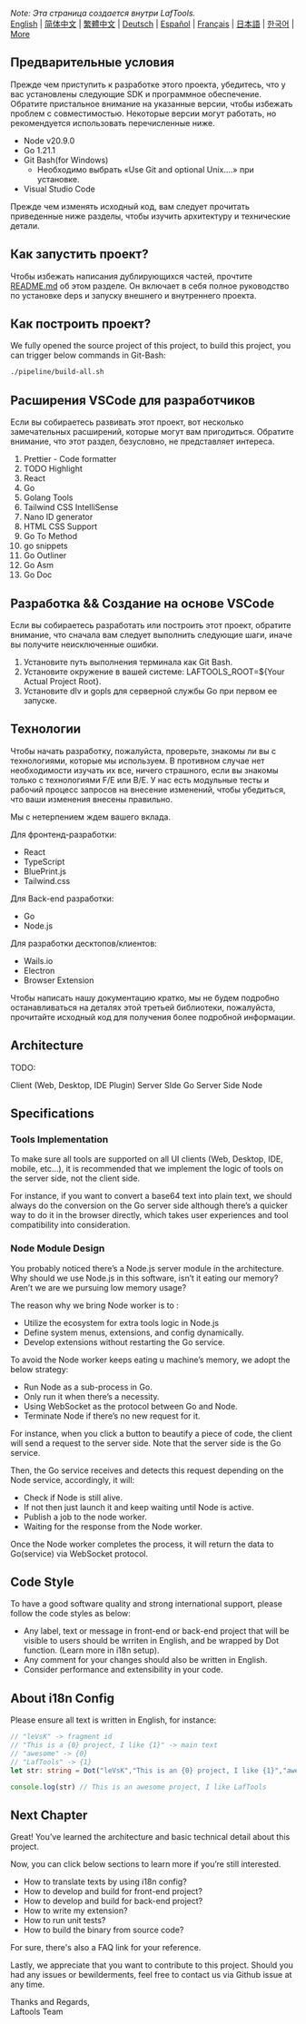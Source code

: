 <i>Note: Эта страница создается внутри LafTools.</i> <br/> [English](/docs/en_US)  |  [简体中文](/docs/zh_CN)  |  [繁體中文](/docs/zh_HK)  |  [Deutsch](/docs/de)  |  [Español](/docs/es)  |  [Français](/docs/fr)  |  [日本語](/docs/ja)  |  [한국어](/docs/ko) | [More](/docs/) <br/>

## Предварительные условия

Прежде чем приступить к разработке этого проекта, убедитесь, что у вас установлены следующие SDK и программное обеспечение. Обратите пристальное внимание на указанные версии, чтобы избежать проблем с совместимостью. Некоторые версии могут работать, но рекомендуется использовать перечисленные ниже.

- Node v20.9.0
- Go 1.21.1
- Git Bash(for Windows)
  - Необходимо выбрать «Use Git and optional Unix....» при установке.
- Visual Studio Code

Прежде чем изменять исходный код, вам следует прочитать приведенные ниже разделы, чтобы изучить архитектуру и технические детали.

## Как запустить проект?

Чтобы избежать написания дублирующихся частей, прочтите [README.md](../README.md) об этом разделе. Он включает в себя полное руководство по установке deps и запуску внешнего и внутреннего проекта.

## Как построить проект?

We fully opened the source project of this project, to build this project, you can trigger below commands in Git-Bash:

```bash
./pipeline/build-all.sh
```

## Расширения VSCode для разработчиков

Если вы собираетесь развивать этот проект, вот несколько замечательных расширений, которые могут вам пригодиться. Обратите внимание, что этот раздел, безусловно, не представляет интереса.

1. Prettier - Code formatter
2. TODO Highlight
3. React
4. Go
5. Golang Tools
6. Tailwind CSS IntelliSense
7. Nano ID generator
8. HTML CSS Support
9. Go To Method
10. go snippets
11. Go Outliner
12. Go Asm
13. Go Doc

## Разработка && Создание на основе VSCode

Если вы собираетесь разработать или построить этот проект, обратите внимание, что сначала вам следует выполнить следующие шаги, иначе вы получите неисключенные ошибки.

1. Установите путь выполнения терминала как Git Bash.
2. Установите окружение в вашей системе: LAFTOOLS_ROOT=${Your Actual Project Root}.
3. Установите dlv и gopls для серверной службы Go при первом ее запуске.

## Технологии

Чтобы начать разработку, пожалуйста, проверьте, знакомы ли вы с технологиями, которые мы используем. В противном случае нет необходимости изучать их все, ничего страшного, если вы знакомы только с технологиями F/E или B/E. У нас есть модульные тесты и рабочий процесс запросов на внесение изменений, чтобы убедиться, что ваши изменения внесены правильно.

Мы с нетерпением ждем вашего вклада.

Для фронтенд-разработки:

- React
- TypeScript
- BluePrint.js
- Tailwind.css

Для Back-end разработки:

- Go
- Node.js

Для разработки десктопов/клиентов:

- Wails.io
- Electron
- Browser Extension

Чтобы написать нашу документацию кратко, мы не будем подробно останавливаться на деталях этой третьей библиотеки, пожалуйста, прочитайте исходный код для получения более подробной информации.

## Architecture

TODO:

Client (Web, Desktop, IDE Plugin)
<interact with>
Server SIde Go
<interact with>
Server Side Node

## Specifications

### Tools Implementation

To make sure all tools are supported on all UI clients (Web, Desktop, IDE, mobile, etc…), it is recommended that we implement the logic of tools on the server side, not the client side.

For instance, if you want to convert a base64 text into plain text, we should always do the conversion on the Go server side although there’s a quicker way to do it in the browser directly, which takes user experiences and tool compatibility into consideration.

### Node Module Design

You probably noticed there’s a Node.js server module in the architecture. Why should we use Node.js in this software, isn’t it eating our memory? Aren’t we are we pursuing low memory usage?

The reason why we bring Node worker is to :

- Utilize the ecosystem for extra tools logic in Node.js
- Define system menus, extensions, and config dynamically.
- Develop extensions without restarting the Go service.

To avoid the Node worker keeps eating u machine’s memory, we adopt the below strategy:

- Run Node as a sub-process in Go.
- Only run it when there’s a necessity.
- Using WebSocket as the protocol between Go and Node.
- Terminate Node if there’s no new request for it.

For instance, when you click a button to beautify a piece of code, the client will send a request to the server side. Note that the server side is the Go service.

Then, the Go service receives and detects this request depending on the Node service, accordingly, it will:

- Check if Node is still alive.
- If not then just launch it and keep waiting until Node is active.
- Publish a job to the node worker.
- Waiting for the response from the Node worker.

Once the Node worker completes the process, it will return the data to Go(service) via WebSocket protocol.

## Code Style

To have a good software quality and strong international support, please follow the code styles as below:

- Any label, text or message in front-end or back-end project that will be visible to users should be wrriten in English, and be wrapped by Dot function. (Learn more in i18n setup).
- Any comment for your changes should also be written in English.
- Consider performance and extensibility in your code.

## About i18n Config

Please ensure all text is written in English, for instance:

```Typescript
// "leVsK" -> fragment id
// "This is a {0} project, I like {1}" -> main text
// "awesome" -> {0}
// "LafTools" -> {1}
let str: string = Dot("leVsK","This is an {0} project, I like {1}","awesome","LafTools")

console.log(str) // This is an awesome project, I like LafTools
```

## Next Chapter

Great! You’ve learned the architecture and basic technical detail about this project.

Now, you can click below sections to learn more if you’re still interested.

- How to translate texts by using i18n config?
- How to develop and build for front-end project?
- How to develop and build for back-end project?
- How to write my extension?
- How to run unit tests?
- How to build the binary from source code?

For sure, there's also a FAQ link for your reference.

Lastly, we appreciate that you want to contribute to this project. Should you had any issues or bewilderments, feel free to contact us via Github issue at any time.

Thanks and Regards,  
Laftools Team
